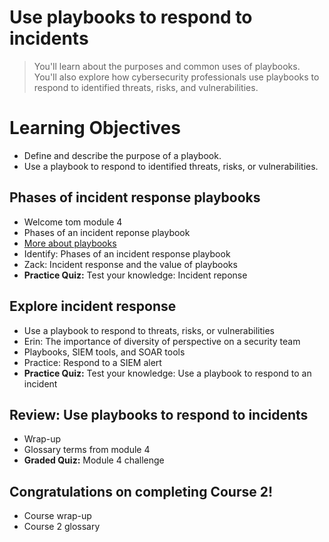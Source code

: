 # Use playbooks to respond to incidents
> You'll learn about the purposes and common uses of playbooks. You'll also explore how cybersecurity professionals use playbooks to respond to identified threats, risks, and vulnerabilities.
# Learning Objectives
- Define and describe the purpose of a playbook.
- Use a playbook to respond to identified threats, risks, or vulnerabilities.
## Phases of incident response playbooks
- Welcome tom module 4
- Phases of an incident reponse playbook
- [More about playbooks](https://github.com/KailaniBailey/Google-Cybersecurity-Professional-Certificate/tree/main/Course%202:%20Play%20It%20Safe:%20Manage%20Security%20Risks/Week%204:%20Use%20playbooks%20to%20respond%20to%20incidents/More%20about%20playbooks)
- Identify: Phases of an incident response playbook
- Zack: Incident response and the value of playbooks
- **Practice Quiz:** Test your knowledge: Incident reponse
## Explore incident response
- Use a playbook to respond to threats, risks, or vulnerabilities
- Erin: The importance of diversity of perspective on a security team
- Playbooks, SIEM tools, and SOAR tools
- Practice: Respond to a SIEM alert
- **Practice Quiz:** Test your knowledge: Use a playbook to respond to an incident
## Review: Use playbooks to respond to incidents
- Wrap-up
- Glossary terms from module 4
- **Graded Quiz:** Module 4 challenge
## Congratulations on completing Course 2!
- Course wrap-up
- Course 2 glossary
